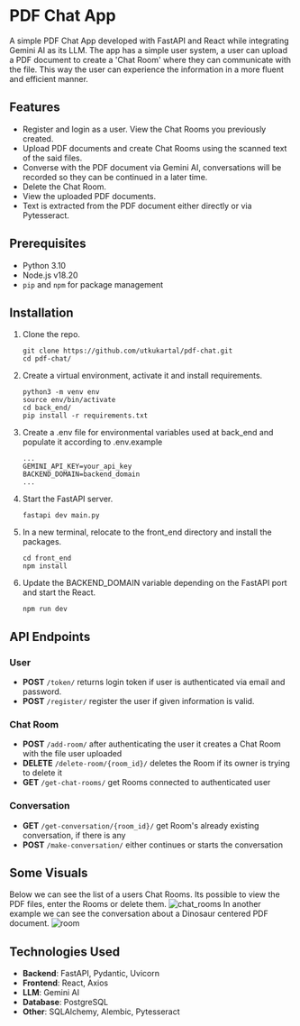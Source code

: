 # PDF Chat App

A simple PDF Chat App developed with FastAPI and React while integrating Gemini AI as its LLM. The app has a simple user system, a user can upload a PDF document to create a 'Chat Room' where they can communicate with the file. This way the user can experience the information in a more fluent and efficient manner.



## Features
- Register and login as a user. View the Chat Rooms you previously created.
- Upload PDF documents and create Chat Rooms using the scanned text of the said files.
- Converse with the PDF document via Gemini AI, conversations will be recorded so they can be continued in a later time.
- Delete the Chat Room.
- View the uploaded PDF documents.
- Text is extracted from the PDF document either directly or via Pytesseract.



## Prerequisites
- Python 3.10
- Node.js  v18.20
- `pip` and `npm` for package management



## Installation
1. Clone the repo.
   ```
   git clone https://github.com/utkukartal/pdf-chat.git
   cd pdf-chat/
   ```
2. Create a virtual environment, activate it and install requirements.
   ```
   python3 -m venv env
   source env/bin/activate
   cd back_end/
   pip install -r requirements.txt
   ```
3. Create a .env file for environmental variables used at back_end and populate it according to .env.example
   ```
   ...
   GEMINI_API_KEY=your_api_key
   BACKEND_DOMAIN=backend_domain
   ...
   ```
4. Start the FastAPI server.
   ```
   fastapi dev main.py
   ```
5. In a new terminal, relocate to the front_end directory and install the packages.
   ```
   cd front_end
   npm install
   ```
7. Update the BACKEND_DOMAIN variable depending on the FastAPI port and start the React.
   ```
   npm run dev
   ```



## API Endpoints
### User
- **POST** `/token/` returns login token if user is authenticated via email and password.
- **POST** `/register/` register the user if given information is valid.
### Chat Room
- **POST** `/add-room/` after authenticating the user it creates a Chat Room with the file user uploaded
- **DELETE** `/delete-room/{room_id}/` deletes the Room if its owner is trying to delete it
- **GET** `/get-chat-rooms/` get Rooms connected to authenticated user
### Conversation
- **GET** `/get-conversation/{room_id}/` get Room's already existing conversation, if there is any
- **POST** `/make-conversation/` either continues or starts the conversation



## Some Visuals
Below we can see the list of a users Chat Rooms. Its possible to view the PDF files, enter the Rooms or delete them.
![chat_rooms](https://github.com/user-attachments/assets/fd087f45-1495-4570-9a0f-3e8d11c6a5ba)
In another example we can see the conversation about a Dinosaur centered PDF document.
![room](https://github.com/user-attachments/assets/3036030f-45b9-449a-aab8-32c2ffbc5b5c)


## Technologies Used
- **Backend**: FastAPI, Pydantic, Uvicorn
- **Frontend**: React, Axios
- **LLM**: Gemini AI
- **Database**: PostgreSQL
- **Other**: SQLAlchemy, Alembic, Pytesseract

